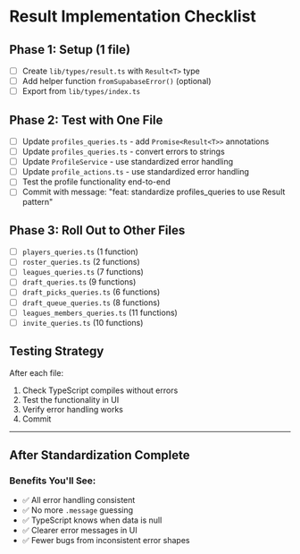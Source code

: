 # Result<T> Implementation Checklist

## Phase 1: Setup (1 file)
- [ ] Create `lib/types/result.ts` with `Result<T>` type
- [ ] Add helper function `fromSupabaseError()` (optional)
- [ ] Export from `lib/types/index.ts`

## Phase 2: Test with One File
- [ ] Update `profiles_queries.ts` - add `Promise<Result<T>>` annotations
- [ ] Update `profiles_queries.ts` - convert errors to strings
- [ ] Update `ProfileService` - use standardized error handling
- [ ] Update `profile_actions.ts` - use standardized error handling
- [ ] Test the profile functionality end-to-end
- [ ] Commit with message: "feat: standardize profiles_queries to use Result<T> pattern"

## Phase 3: Roll Out to Other Files
- [ ] `players_queries.ts` (1 function)
- [ ] `roster_queries.ts` (2 functions)
- [ ] `leagues_queries.ts` (7 functions)
- [ ] `draft_queries.ts` (9 functions)
- [ ] `draft_picks_queries.ts` (6 functions)
- [ ] `draft_queue_queries.ts` (8 functions)
- [ ] `leagues_members_queries.ts` (11 functions)
- [ ] `invite_queries.ts` (10 functions)

## Testing Strategy
After each file:
1. Check TypeScript compiles without errors
2. Test the functionality in UI
3. Verify error handling works
4. Commit

---

## After Standardization Complete

### Benefits You'll See:
- ✅ All error handling consistent
- ✅ No more `.message` guessing
- ✅ TypeScript knows when data is null
- ✅ Clearer error messages in UI
- ✅ Fewer bugs from inconsistent error shapes

